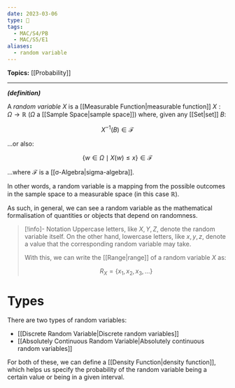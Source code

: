 ```yaml
---
date: 2023-03-06
type: 🧠
tags:
  - MAC/S4/PB
  - MAC/S5/E1
aliases:
  - random variable
---
```


**Topics:** [[Probability]]

---

_**(definition)**_

A _random variable_ $X$ is a [[Measurable Function|measurable function]] $X : \Omega \to \mathbb{R}$ ($\Omega$ a [[Sample Space|sample space]]) where, given any [[Set|set]] $B$:

$$
X^{-1}(B) \in \mathscr{F}
$$

…or also:

$$
\left\{ w \in \Omega \mid X(w) \leq x \right\} \in \mathscr{F}
$$

…where $\mathscr{F}$ is a [[σ-Algebra|sigma-algebra]].

In other words, a random variable is a mapping from the possible outcomes in the sample space to a measurable space (in this case $\mathbb{R}$).

As such, in general, we can see a random variable as the mathematical formalisation of quantities or objects that depend on randomness.

> [!info]- Notation
> Uppercase letters, like $X, Y, Z$, denote the random variable itself. On the other hand, lowercase letters, like $x, y, z$, denote a value that the corresponding random variable may take.
>
> With this, we can write the [[Range|range]] of a random variable $X$ as:
>
> $$
> R_X = \{ x_1, x_2, x_3, \dots \}
> $$

# Types

There are two types of random variables:

- [[Discrete Random Variable|Discrete random variables]]
- [[Absolutely Continuous Random Variable|Absolutely continuous random variables]]

For both of these, we can define a [[Density Function|density function]], which helps us specify the probability of the random variable being a certain value or being in a given interval.
